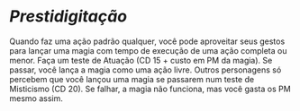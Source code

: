 # *Prestidigitação*

Quando faz uma ação padrão qualquer, você pode aproveitar seus gestos para lançar uma magia com tempo de execução de uma ação completa ou menor. Faça um teste de Atuação (CD 15 + custo em PM da magia). Se passar, você lança a magia como uma ação livre. Outros personagens só percebem que você lançou uma magia se passarem num teste de Misticismo (CD 20). Se falhar, a magia não funciona, mas você gasta os PM mesmo assim.
